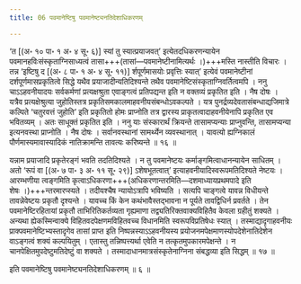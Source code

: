 ```yaml
---
title: 06 पवमानेष्टिषु पवमानेष्ट्यनतिदेशाधिकरणम्

---
```


‘त \[(अ॰ १० पा॰ १ अ॰ ४ सू॰ ६)\] स्यां तु स्यात्प्रयाजवत्’ इत्येतदधिकरणन्यायेन पवमानहविःसंस्कृताग्निसाध्यत्वं तासा+++(तासां—पवमानेष्टीनामित्यर्थः ।)+++मस्ति नास्तीति विचारः । तन्न ‘इष्टिषु द \[(अ॰ ८ पा॰ १ अ॰ ४ सू॰ ११)\] र्शपूर्णमासयोः प्रवृत्तिः स्यात्’ इत्येवं पवमानेष्टीनां दर्शपूर्णमासप्रकृतित्वे सिद्धे यथैव प्रयाजादीन्यतिदिश्यन्ते तथैव पवमानेष्टिसंस्कृताग्निवर्तित्वमपि । ननु चाऽऽहवनीयादयः सर्वकर्मणां प्रत्यक्षश्रुता एवाङ्गत्वं प्रतिपद्यन्त इति न वक्तव्यं प्रकृतित इति । नैष दोषः । यत्रैव प्रत्यक्षेश्रुत्या जुहोतिस्तत्र प्रकृतिसमकालमाहवनीयसंबन्धोऽवकल्पते । यत्र पुनर्द्रव्यदेवतासंबन्धाद्यजिमात्रे कल्पिते ‘चतुरवत्तं जुहोति’ इति प्रकृतितो होमः प्राप्नोति तत्र द्वारस्य प्राकृतत्वादाहवनीयेनापि प्रकृतित एव भवितव्यम् । अतः साधूक्तं प्रकृतित इति । ननु याः संस्कारार्थं क्रियन्ते तासामप्यन्याः प्राप्नुवन्ति, तासामप्यन्या इत्यनवस्था प्राप्नोति । नैष दोषः । सर्वानवस्थानां सामर्थ्येन व्यवस्थानात् । यावत्यो ह्यग्निकालं पौर्णमास्यमावास्यादिकं नातिक्रामन्ति तावत्यः करिष्यन्ते ॥ १६ ॥

यन्नाम प्रयाजादि प्रकृतेरङ्गं भवति तदतिदिश्यते । न तु पवमानेष्टयः कर्माङ्गमित्वाधानन्यायेन साधितम् । अतो ‘रूपं वा \[(अ॰ ७ पा॰ ३ अ॰ ११ सू॰ २९)\] ऽशेषभूतत्वात्’ इत्याहवनीयादिस्वरूपमतिदिश्यते नेष्टयः । आरम्भणीया त्वङ्गमिति कृत्वाऽधिकरणा+++(अधिकरणान्तरमिति—दशमाध्यायप्रथमपादे इति शेषः ।)+++न्तरमारप्स्यते । तदीयश्चैष न्यायोऽत्रापि भविष्यति । सत्यपि चाङ्गत्वे यावन्न विधीयन्ते तावन्नेवेष्टयः प्रकृतौ दृश्यन्ते । यावच्च किं केन कथंभावैस्तद्भावना न पूर्यते तावद्विधिर्न प्रवर्तते । तेन पवमानेष्टिरहितायां प्रकृतौ ताभिरितिकर्तव्यता गृह्यमाणा तद्व्यतिरिक्तवाक्यविहितैव केवला ग्रहीतुं शक्यते । अन्यथा ह्येकस्मिन्वाक्ये विहितवदपेक्षणमविहितवच्च विधानमिति स्वरूपविप्रतिषेधः स्यात् । तस्माद्यादृगाहवनीयः प्राक्पवमानेष्टिभ्यस्तादृगेव तासां प्राप्त इति निष्पन्नस्याऽऽहवनीयस्य प्रयोजनमपेक्षमाणस्योपदेशेनातिदेशेन वाऽङ्गत्वं शक्यं कल्पयितुम् । एतास्तु तन्निष्पत्त्यर्था एवेति न तत्कृतमुपकारमपेक्षन्ते । न चानपेक्षितमुपदेष्टुमतिदेष्टुं वा शक्यते । तस्मादाधानमात्रसंस्कृतेनाग्निना संबद्धव्या इति सिद्धम् ॥ १७ ॥

इति पवमानेष्टिषु पवमानेष्ट्यनतिदेशाधिकरणम् ॥ ६ ॥
